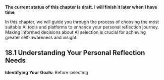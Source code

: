 **The current status of this chapter is draft. I will finish it later when I have time**

In this chapter, we will guide you through the process of choosing the most suitable AI tools and platforms to enhance your personal reflection journey. Making informed decisions about AI selection is crucial for achieving greater self-awareness and insight.

18.1 Understanding Your Personal Reflection Needs
-------------------------------------------------

**Identifying Your Goals:** Before selecting
